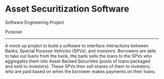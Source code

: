 # Asset Securitization Software
Software Engineering Project

Purpose
_______
A mock up project to build a software to interface interactions between Banks, Special Purpose Vehicles (SPVs), and investors. 
Borrowers are able to take out loans from the bank, the bank sells the loans to the SPVs who aggregates them into Asset Backed Securities (pools of loans packaged and sold to investors). These SPVs then sell shares of them to investors, who are paid based on when the borrower makes payments on their loans.
